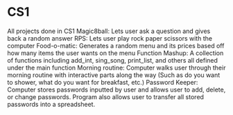 # CS1
All projects done in CS1
Magic8ball: Lets user ask a question and gives back a random answer
RPS: Lets user play rock paper scissors with the computer
Food-o-matic: Generates a random menu and its prices based off how many items the user wants on the menu
Function Mashup: A collection of functions including add_int, sing_song, print_list, and others all defined under the main function
Morning routine: Computer walks user through their morning routine with interactive parts along the way (Such as do you want to shower, what do you want for breakfast, etc.)
Password Keeper: Computer stores passwords inputted by user and allows user to add, delete, or change passwords. Program also allows user to transfer all stored passwords into a spreadsheet.
